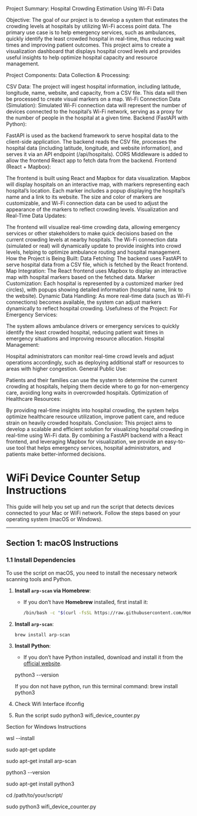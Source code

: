 Project Summary: Hospital Crowding Estimation Using Wi-Fi Data

Objective: The goal of our project is to develop a system that estimates the crowding levels at hospitals by utilizing Wi-Fi access point data. The primary use case is to help emergency services, such as ambulances, quickly identify the least crowded hospital in real-time, thus reducing wait times and improving patient outcomes. This project aims to create a visualization dashboard that displays hospital crowd levels and provides useful insights to help optimize hospital capacity and resource management.

Project Components:
Data Collection & Processing:

CSV Data: The project will ingest hospital information, including latitude, longitude, name, website, and capacity, from a CSV file. This data will then be processed to create visual markers on a map.
Wi-Fi Connection Data (Simulation): Simulated Wi-Fi connection data will represent the number of devices connected to the hospital’s Wi-Fi network, serving as a proxy for the number of people in the hospital at a given time.
Backend (FastAPI with Python):

FastAPI is used as the backend framework to serve hospital data to the client-side application.
The backend reads the CSV file, processes the hospital data (including latitude, longitude, and website information), and serves it via an API endpoint (/api/hospitals).
CORS Middleware is added to allow the frontend React app to fetch data from the backend.
Frontend (React + Mapbox):

The frontend is built using React and Mapbox for data visualization. Mapbox will display hospitals on an interactive map, with markers representing each hospital’s location.
Each marker includes a popup displaying the hospital’s name and a link to its website. The size and color of markers are customizable, and Wi-Fi connection data can be used to adjust the appearance of the markers to reflect crowding levels.
Visualization and Real-Time Data Updates:

The frontend will visualize real-time crowding data, allowing emergency services or other stakeholders to make quick decisions based on the current crowding levels at nearby hospitals.
The Wi-Fi connection data (simulated or real) will dynamically update to provide insights into crowd levels, helping to optimize ambulance routing and hospital management.
How the Project is Being Built:
Data Fetching: The backend uses FastAPI to serve hospital data from a CSV file, which is fetched by the React frontend.
Map Integration: The React frontend uses Mapbox to display an interactive map with hospital markers based on the fetched data.
Marker Customization: Each hospital is represented by a customized marker (red circles), with popups showing detailed information (hospital name, link to the website).
Dynamic Data Handling: As more real-time data (such as Wi-Fi connections) becomes available, the system can adjust markers dynamically to reflect hospital crowding.
Usefulness of the Project:
For Emergency Services:

The system allows ambulance drivers or emergency services to quickly identify the least crowded hospital, reducing patient wait times in emergency situations and improving resource allocation.
Hospital Management:

Hospital administrators can monitor real-time crowd levels and adjust operations accordingly, such as deploying additional staff or resources to areas with higher congestion.
General Public Use:

Patients and their families can use the system to determine the current crowding at hospitals, helping them decide where to go for non-emergency care, avoiding long waits in overcrowded hospitals.
Optimization of Healthcare Resources:

By providing real-time insights into hospital crowding, the system helps optimize healthcare resource utilization, improve patient care, and reduce strain on heavily crowded hospitals.
Conclusion:
This project aims to develop a scalable and efficient solution for visualizing hospital crowding in real-time using Wi-Fi data. By combining a FastAPI backend with a React frontend, and leveraging Mapbox for visualization, we provide an easy-to-use tool that helps emergency services, hospital administrators, and patients make better-informed decisions.








# WiFi Device Counter Setup Instructions

This guide will help you set up and run the script that detects devices connected to your Mac or WiFi network. Follow the steps based on your operating system (macOS or Windows).

---

## Section 1: macOS Instructions

### 1.1 Install Dependencies
To use the script on macOS, you need to install the necessary network scanning tools and Python.

1. **Install `arp-scan` via Homebrew**:
   - If you don’t have **Homebrew** installed, first install it:
     ```bash
     /bin/bash -c "$(curl -fsSL https://raw.githubusercontent.com/Homebrew/install/HEAD/install.sh)"
     ```

2. **Install `arp-scan`**:
   ```bash
   brew install arp-scan


3. **Install Python**:
   - If you don’t have Python installed, download and install it from the [official website](https://www.python.org/downloads/).

   python3 --version
   
   If you don not have python, run this terminal command:
   brew install python3

4. Check Wifi Interface
    ifconfig

5. Run the script
    sudo python3 wifi_device_counter.py

Section for Windows Instructions

wsl --install

sudo apt-get update

sudo apt-get install arp-scan

python3 --version

sudo apt-get install python3

cd /path/to/your/script/

sudo python3 wifi_device_counter.py
